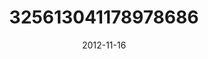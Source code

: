 ---
title: "325613041178978686"
cover: "2012-11-16 14.22.01 325613041178978686_46248401"
photo: "2012-11-16 14.22.01 325613041178978686_46248401"
date: "2012-11-16"
type: "photo"
---